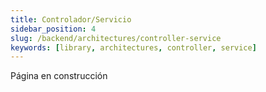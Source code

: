 ```yaml
---
title: Controlador/Servicio
sidebar_position: 4
slug: /backend/architectures/controller-service
keywords: [library, architectures, controller, service]
---
```


Página en construcción
